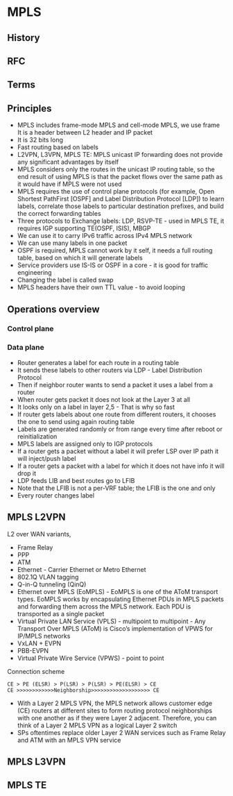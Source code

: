 # MPLS

## History

## RFC

## Terms

## Principles

- MPLS includes frame-mode MPLS and cell-mode MPLS, we use frame    
It is a header between L2 header and IP packet
- It is 32 bits long
- Fast routing based on labels
- L2VPN, L3VPN, MPLS TE: MPLS unicast IP forwarding does not provide any significant advantages by itself
- MPLS considers only the routes in the unicast IP routing table, so the end result of using MPLS is that the packet flows over the same path as it would have if MPLS were not used
- MPLS requires the use of control plane protocols (for example, Open Shortest PathFirst [OSPF] and Label Distribution Protocol [LDP]) to learn labels, correlate those labels to particular destination prefixes, and build the correct forwarding tables
- Three protocols to Exchange labels: LDP, RSVP-TE - used in MPLS TE, it requires IGP supporting TE(OSPF, ISIS), MBGP
- We can use it to carry IPv6 traffic across IPv4 MPLS network
- We can use many labels in one packet
- OSPF is required, MPLS cannot work by it self, it needs a full routing table, based on which it will generate labels
- Service providers use IS-IS or OSPF in a core - it is good for traffic engineering
- Changing the label is called swap
- MPLS headers have their own TTL value - to avoid looping

## Operations overview

### Control plane

### Data plane

- Router generates a label for each route in a routing table
- It sends these labels to other routers via LDP - Label Distribution Protocol
- Then if neighbor router wants to send a packet it uses a label from a router
- When router gets packet it does not look at the Layer 3 at all
- It looks only on a label in layer 2,5 - That is why so fast
- If router gets labels about one route from different routers, it chooses the one to send using again routing table
- Labels are generated randomly or from range every time after reboot or reinitialization
- MPLS labels are assigned only to IGP protocols 
- If a router gets a packet without a label it will prefer LSP over IP path it will inject/push label
- If a router gets a packet with a label for which it does not have info it will drop it
- LDP feeds LIB and best routes go to LFIB
- Note that the LFIB is not a per-VRF table; the LFIB is the one and only
- Every router changes label

## MPLS L2VPN

L2 over WAN variants, 

- Frame Relay
- PPP
- ATM
- Ethernet - Carrier Ethernet or Metro Ethernet
- 802.1Q VLAN tagging
- Q-in-Q tunneling (QinQ)
- Ethernet over MPLS (EoMPLS) - EoMPLS is one of the AToM transport types. EoMPLS works by encapsulating Ethernet PDUs in MPLS packets and forwarding them across the MPLS network. Each PDU is transported as a single packet
- Virtual Private LAN Service (VPLS) - multipoint to multipoint - Any Transport Over MPLS (AToM) is Cisco’s implementation of VPWS for IP/MPLS networks
- VxLAN + EVPN
- PBB-EVPN
- Virtual Private Wire Service (VPWS) - point to point

Connection scheme

```text
CE > PE (ELSR) > P(LSR) > P(LSR) > PE(ELSR) > CE
CE >>>>>>>>>>>>Neighborship>>>>>>>>>>>>>>>>>>> CE
```

- With a Layer 2 MPLS VPN, the MPLS network allows customer edge (CE) routers at different sites to form routing protocol neighborships with one another as if they were Layer 2 adjacent. Therefore, you can think of a Layer 2 MPLS VPN as a logical Layer 2 switch
- SPs oftentimes replace older Layer 2 WAN services such as Frame Relay and ATM with an MPLS VPN service


## MPLS L3VPN

## MPLS TE